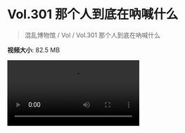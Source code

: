 # Vol.301 那个人到底在吶喊什么

> 混乱博物馆 / Vol / Vol.301 那个人到底在吶喊什么

**视频大小**: 82.5 MB

<div class="video"><video src="https://file.hsyhx.top/archive/301.mp4" controls preload>🤔 您的浏览器不支持 video 标签</video></div>